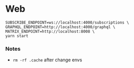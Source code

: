 # Web

```
SUBSCRIBE_ENDPOINT=ws://localhost:4000/subscriptions \
GRAPHQL_ENDPOINT=http://localhost:4000/graphql \
MATRIX_ENDPOINT=http://localhost:8008 \
yarn start
```

### Notes

- `rm -rf .cache` after change envs
